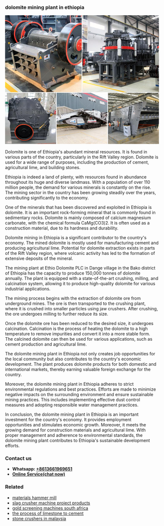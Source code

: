 <h3>dolomite mining plant in ethiopia</h3><img src='1708497522.jpg' alt=''><p>Dolomite is one of Ethiopia's abundant mineral resources. It is found in various parts of the country, particularly in the Rift Valley region. Dolomite is used for a wide range of purposes, including the production of cement, agricultural lime, and building stones.</p><p>Ethiopia is indeed a land of plenty, with resources found in abundance throughout its huge and diverse landmass. With a population of over 110 million people, the demand for various minerals is constantly on the rise. The mining sector in the country has been growing steadily over the years, contributing significantly to the economy.</p><p>One of the minerals that has been discovered and exploited in Ethiopia is dolomite. It is an important rock-forming mineral that is commonly found in sedimentary rocks. Dolomite is mainly composed of calcium magnesium carbonate, with the chemical formula CaMg(CO3)2. It is often used as a construction material, due to its hardness and durability.</p><p>Dolomite mining in Ethiopia is a significant contributor to the country's economy. The mined dolomite is mostly used for manufacturing cement and producing agricultural lime. Potential for dolomite extraction exists in parts of the Rift Valley region, where volcanic activity has led to the formation of extensive deposits of the mineral.</p><p>The mining plant at Ethio Dolomite PLC in Dange village in the Bako district of Ethiopia has the capacity to produce 150,000 tonnes of dolomite annually. The plant is equipped with a state-of-the-art crushing, milling, and calcination system, allowing it to produce high-quality dolomite for various industrial applications.</p><p>The mining process begins with the extraction of dolomite ore from underground mines. The ore is then transported to the crushing plant, where it is crushed into smaller particles using jaw crushers. After crushing, the ore undergoes milling to further reduce its size.</p><p>Once the dolomite ore has been reduced to the desired size, it undergoes calcination. Calcination is the process of heating the dolomite to a high temperature to remove impurities and convert it into a more stable form. The calcined dolomite can then be used for various applications, such as cement production and agricultural lime.</p><p>The dolomite mining plant in Ethiopia not only creates job opportunities for the local community but also contributes to the country's economic development. The plant produces dolomite products for both domestic and international markets, thereby earning valuable foreign exchange for the country.</p><p>Moreover, the dolomite mining plant in Ethiopia adheres to strict environmental regulations and best practices. Efforts are made to minimize negative impacts on the surrounding environment and ensure sustainable mining practices. This includes implementing effective dust control measures and adopting responsible water management practices.</p><p>In conclusion, the dolomite mining plant in Ethiopia is an important investment for the country's economy. It provides employment opportunities and stimulates economic growth. Moreover, it meets the growing demand for construction materials and agricultural lime. With proper management and adherence to environmental standards, the dolomite mining plant contributes to Ethiopia's sustainable development efforts.</p><h3>Contact us</h3><ul><li><strong>Whatsapp:&nbsp;<a href="https://wa.me/8613661969651">+8613661969651</a></strong></li><li><a href="https://swt.shibang-china.com/?git&amp;zhl&amp;dolomite mining plant in ethiopia"><strong>Online Service(chat now)</strong></a></li></ul><h3>Related</h3><ul><li><a href='materials hammer mill.md'>materials hammer mill</a></li><li><a href='slag crusher machine project products.md'>slag crusher machine project products</a></li><li><a href='gold screening machines south africa.md'>gold screening machines south africa</a></li><li><a href='the process of limestone to cement.md'>the process of limestone to cement</a></li><li><a href='stone crushers in malaysia.md'>stone crushers in malaysia</a></li></ul>